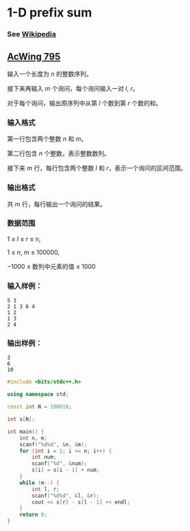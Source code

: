 # 1-D prefix sum

### See [Wikipedia](https://en.wikipedia.org/wiki/Prefix_sum#:~:text=In%20computer%20science%2C%20the%20prefix,y1%20%3D%20x0%20%2B%20x)

## [AcWing 795](https://www.acwing.com/problem/content/description/797/)

输入一个长度为 $n$ 的整数序列。

接下来再输入 $m$ 个询问，每个询问输入一对 $l$, $r$。

对于每个询问，输出原序列中从第 $l$ 个数到第 $r$ 个数的和。

### **输入格式**

第一行包含两个整数 $n$ 和 $m$。

第二行包含 $n$ 个整数，表示整数数列。

接下来 $m$ 行，每行包含两个整数 $l$ 和 $r$，表示一个询问的区间范围。

### **输出格式**

共 $m$ 行，每行输出一个询问的结果。

### **数据范围**

1 ≤ $l$ ≤ $r$ ≤ n,

1 ≤ $n$, $m$  ≤ 100000,

−1000 ≤ 数列中元素的值 ≤ 1000

### **输入样例：**

```
5 3
2 1 3 6 4
1 2
1 3
2 4
```

### **输出样例：**

```
3
6
10
```

```cpp
#include <bits/stdc++.h>

using namespace std;

const int N = 100010;

int s[N];

int main() {
    int n, m;
    scanf("%d%d", &n, &m);
    for (int i = 1; i <= n; i++) {
        int num;
        scanf("%d", &num);
        s[i] = s[i - 1] + num;
    }
    while (m--) {
        int l, r;
        scanf("%d%d", &l, &r);
        cout << s[r] - s[l - 1] << endl;
    }
    return 0;
}
```